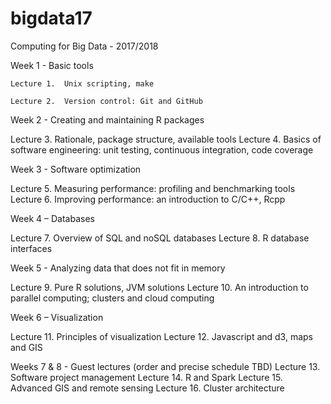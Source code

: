 # bigdata17
Computing for Big Data - 2017/2018

Week 1 - Basic tools
  
    Lecture 1.	Unix scripting, make  
    
    Lecture 2.	Version control: Git and GitHub

Week 2 - Creating and maintaining R packages
  
  Lecture 3.	Rationale, package structure, available tools
  Lecture 4. 	Basics of software engineering: unit testing, continuous integration, code coverage

Week 3 - Software optimization
  
  Lecture 5.	Measuring performance: profiling and benchmarking tools
  Lecture 6.	Improving performance: an introduction to C/C++, Rcpp
 
Week 4 – Databases
  
  Lecture 7.	Overview of SQL and noSQL databases
  Lecture 8.	R database interfaces

 Week 5 - Analyzing data that does not fit in memory 

  Lecture 9.	Pure R solutions, JVM solutions 
  Lecture 10.	An introduction to parallel computing; clusters and cloud computing

Week 6 – Visualization

  Lecture 11.	Principles of visualization
  Lecture 12.	Javascript and d3, maps and GIS

Weeks 7 & 8 - Guest lectures (order and precise schedule TBD)
Lecture 13.	Software project management
Lecture 14.	R and Spark
Lecture 15.	Advanced GIS and remote sensing
Lecture 16.	Cluster architecture
